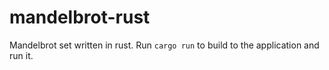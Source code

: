 # mandelbrot-rust
Mandelbrot set written in rust. Run `cargo run` to build to the application and run it.
